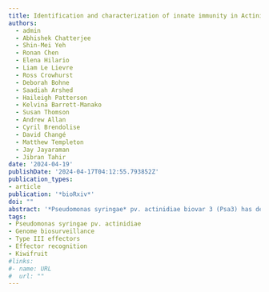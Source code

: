 ```yaml
---
title: Identification and characterization of innate immunity in Actinidia melanandra in response to Pseudomonas syringae pv. actinidiae
authors:
  - admin
  - Abhishek Chatterjee
  - Shin-Mei Yeh
  - Ronan Chen
  - Elena Hilario
  - Liam Le Lievre
  - Ross Crowhurst
  - Deborah Bohne
  - Saadiah Arshed
  - Haileigh Patterson
  - Kelvina Barrett-Manako
  - Susan Thomson
  - Andrew Allan
  - Cyril Brendolise
  - David Changé
  - Matthew Templeton
  - Jay Jayaraman
  - Jibran Tahir
date: '2024-04-19'
publishDate: '2024-04-17T04:12:55.793852Z'
publication_types:
- article
publication: '*bioRxiv*'
doi: ""
abstract: '*Pseudomonas syringae* pv. actinidiae biovar 3 (Psa3) has decimated kiwifruit orchards growing susceptible kiwifruit *Actinidia chinensis* varieties. Effector loss has occurred recently in Psa3 isolates from resistant kiwifruit germplasm, resulting in strains capable of partially overcoming resistance present in kiwiberry vines (*A. arguta*, *A. polygama*, and *A. melanandra*). Diploid male *A. melanandra* recognises several effectors, sharing recognition of at least one avirulence effector (HopAW1a) with previously studied tetraploid kiwiberry vines. Sequencing and assembly of the *A. melanandra* genome enabled the characterisation of the transcriptomic response of this non-host to wild-type and genetic mutants of Psa3. *A. melanandra* appears to mount a classic effector-triggered immunity (ETI) response to wildtype Psa3 V-13, as expected. Surprisingly, the type III secretion (T3S) system-lacking Psa3 V-13 ∆hrcC strain did not appear to trigger pattern40 triggered immunity (PTI) despite lacking the ability to deliver immunity-suppressing effectors. Contrasting the *A. melanandra* responses to an effectorless Psa3 V-13 ∆33E strain and to Psa3 V-13 ∆hrcC suggested that PTI triggered by Psa3 V-13 was based on the recognition of the T3S  itself. The characterisation of both ETI and PTI branches of innate immunity responses within *A. melanandra* further enables breeding for durable resistance in future kiwifruit cultivars.'
tags:
- Pseudomonas syringae pv. actinidiae
- Genome biosurveillance
- Type III effectors
- Effector recognition
- Kiwifruit
#links:
#- name: URL
#  url: ""
---
```


